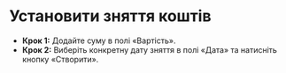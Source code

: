 # **Установити зняття коштів**

- **Крок 1:** Додайте суму в полі «Вартість».
- **Крок 2:** Виберіть конкретну дату зняття в полі «Дата» та натисніть кнопку «Створити».
